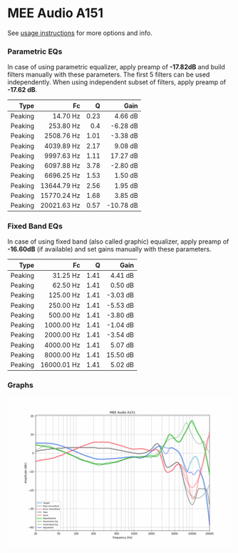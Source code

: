 # MEE Audio A151
See [usage instructions](https://github.com/jaakkopasanen/AutoEq#usage) for more options and info.

### Parametric EQs
In case of using parametric equalizer, apply preamp of **-17.82dB** and build filters manually
with these parameters. The first 5 filters can be used independently.
When using independent subset of filters, apply preamp of **-17.62 dB**.

| Type    | Fc          |    Q | Gain      |
|--------:|------------:|-----:|----------:|
| Peaking | 14.70 Hz    | 0.23 | 4.66 dB   |
| Peaking | 253.80 Hz   | 0.4  | -6.28 dB  |
| Peaking | 2508.76 Hz  | 1.01 | -3.38 dB  |
| Peaking | 4039.89 Hz  | 2.17 | 9.08 dB   |
| Peaking | 9997.63 Hz  | 1.11 | 17.27 dB  |
| Peaking | 6097.88 Hz  | 3.78 | -2.80 dB  |
| Peaking | 6696.25 Hz  | 1.53 | 1.50 dB   |
| Peaking | 13644.79 Hz | 2.56 | 1.95 dB   |
| Peaking | 15770.24 Hz | 1.68 | 3.85 dB   |
| Peaking | 20021.63 Hz | 0.57 | -10.78 dB |

### Fixed Band EQs
In case of using fixed band (also called graphic) equalizer, apply preamp of **-16.60dB**
(if available) and set gains manually with these parameters.

| Type    | Fc          |    Q | Gain     |
|--------:|------------:|-----:|---------:|
| Peaking | 31.25 Hz    | 1.41 | 4.41 dB  |
| Peaking | 62.50 Hz    | 1.41 | 0.50 dB  |
| Peaking | 125.00 Hz   | 1.41 | -3.03 dB |
| Peaking | 250.00 Hz   | 1.41 | -5.53 dB |
| Peaking | 500.00 Hz   | 1.41 | -3.80 dB |
| Peaking | 1000.00 Hz  | 1.41 | -1.04 dB |
| Peaking | 2000.00 Hz  | 1.41 | -3.54 dB |
| Peaking | 4000.00 Hz  | 1.41 | 5.07 dB  |
| Peaking | 8000.00 Hz  | 1.41 | 15.50 dB |
| Peaking | 16000.01 Hz | 1.41 | 5.02 dB  |

### Graphs
![](./MEE%20Audio%20A151.png)